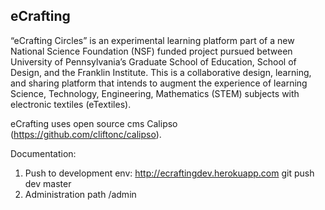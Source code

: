 eCrafting
-------

“eCrafting Circles” is an experimental learning platform part of a new National Science Foundation (NSF) funded project pursued between University of Pennsylvania’s Graduate School of Education, School of Design, and the Franklin Institute. This is a collaborative design, learning, and sharing platform that intends to augment the experience of learning Science, Technology, Engineering, Mathematics (STEM) subjects with electronic textiles (eTextiles).

eCrafting uses open source cms Calipso (https://github.com/cliftonc/calipso).

Documentation:
1. Push to development env: http://ecraftingdev.herokuapp.com
git push dev master
2. Administration path /admin